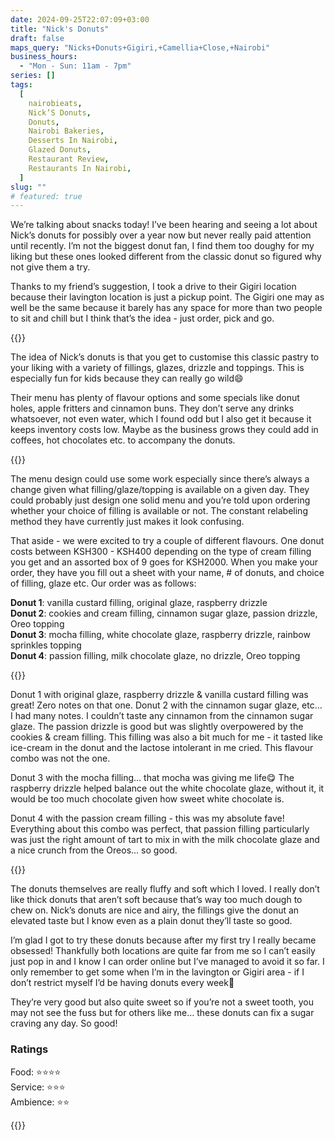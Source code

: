 ```yaml
---
date: 2024-09-25T22:07:09+03:00
title: "Nick's Donuts"
draft: false
maps_query: "Nicks+Donuts+Gigiri,+Camellia+Close,+Nairobi"
business_hours:
  - "Mon - Sun: 11am - 7pm"
series: []
tags:
  [
    nairobieats,
    Nick’S Donuts,
    Donuts,
    Nairobi Bakeries,
    Desserts In Nairobi,
    Glazed Donuts,
    Restaurant Review,
    Restaurants In Nairobi,
  ]
slug: ""
# featured: true
---
```


We’re talking about snacks today! I’ve been hearing and seeing a lot about Nick’s donuts for possibly over a year now but never really paid attention until recently. I’m not the biggest donut fan, I find them too doughy for my liking but these ones looked different from the classic donut so figured why not give them a try.

Thanks to my friend’s suggestion, I took a drive to their Gigiri location because their lavington location is just a pickup point. The Gigiri one may as well be the same because it barely has any space for more than two people to sit and chill but I think that’s the idea - just order, pick and go.

{{<image-gallery key="nicks-donuts" titles="nicks07 nicks08">}}

The idea of Nick’s donuts is that you get to customise this classic pastry to your liking with a variety of fillings, glazes, drizzle and toppings. This is especially fun for kids because they can really go wild😄

Their menu has plenty of flavour options and some specials like donut holes, apple fritters and cinnamon buns. They don’t serve any drinks whatsoever, not even water, which I found odd but I also get it because it keeps inventory costs low. Maybe as the business grows they could add in coffees, hot chocolates etc. to accompany the donuts.

{{<image-gallery key="nicks-donuts" titles="nicks09 nicks10">}}

The menu design could use some work especially since there’s always a change given what filling/glaze/topping is available on a given day. They could probably just design one solid menu and you’re told upon ordering whether your choice of filling is available or not. The constant relabeling method they have currently just makes it look confusing.

That aside - we were excited to try a couple of different flavours. One donut costs between KSH300 - KSH400 depending on the type of cream filling you get and an assorted box of 9 goes for KSH2000. When you make your order, they have you fill out a sheet with your name, # of donuts, and choice of filling, glaze etc. Our order was as follows:

**Donut 1**: vanilla custard filling, original glaze, raspberry drizzle<br>
**Donut 2**: cookies and cream filling, cinnamon sugar glaze, passion drizzle, Oreo topping<br>
**Donut 3**: mocha filling, white chocolate glaze, raspberry drizzle, rainbow sprinkles topping<br>
**Donut 4**: passion filling, milk chocolate glaze, no drizzle, Oreo topping<br>

{{<image-gallery key="nicks-donuts" titles="nicks01 nicks02 nicks03">}}

Donut 1 with original glaze, raspberry drizzle & vanilla custard filling was great! Zero notes on that one. Donut 2 with the cinnamon sugar glaze, etc… I had many notes. I couldn’t taste any cinnamon from the cinnamon sugar glaze. The passion drizzle is good but was slightly overpowered by the cookies & cream filling. This filling was also a bit much for me - it tasted like ice-cream in the donut and the lactose intolerant in me cried. This flavour combo was not the one.

Donut 3 with the mocha filling… that mocha was giving me life😋 The raspberry drizzle helped balance out the white chocolate glaze, without it, it would be too much chocolate given how sweet white chocolate is.

Donut 4 with the passion cream filling - this was my absolute fave! Everything about this combo was perfect, that passion filling particularly was just the right amount of tart to mix in with the milk chocolate glaze and a nice crunch from the Oreos… so good.

{{<image-gallery key="nicks-donuts" titles="nicks04 nicks05 nicks06">}}

The donuts themselves are really fluffy and soft which I loved. I really don’t like thick donuts that aren’t soft because that’s way too much dough to chew on. Nick’s donuts are nice and airy, the fillings give the donut an elevated taste but I know even as a plain donut they’ll taste so good.

I’m glad I got to try these donuts because after my first try I really became obsessed! Thankfully both locations are quite far from me so I can’t easily just pop in and I know I can order online but I’ve managed to avoid it so far. I only remember to get some when I’m in the lavington or Gigiri area - if I don’t restrict myself I’d be having donuts every week🤭

They’re very good but also quite sweet so if you’re not a sweet tooth, you may not see the fuss but for others like me… these donuts can fix a sugar craving any day. So good!

### Ratings

Food: ⭐️⭐️⭐️⭐️<br>
Service: ⭐️⭐️⭐️<br>
Ambience: ⭐️⭐️<br>

{{<remote-image-gallery key="">}}
